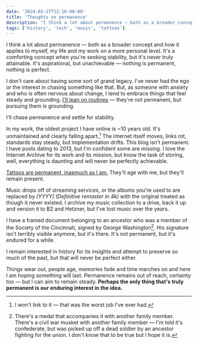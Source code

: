 ```yaml
---
date: '2024-03-27T12:16-08:00'
title: 'Thoughts on permanence'
description: "I think a lot about permanence — both as a broader concept and how it applies to myself, my life and my work on a more personal level. It's a comforting concept when you're seeking stability, but it's never truly attainable. It's aspirational, but unachievable — nothing is permanent, nothing is perfect."
tags: ['history', 'tech', 'music', 'tattoos']
---
```

I think a lot about permanence — both as a broader concept and how it applies to myself, my life and my work on a more personal level. It's a comforting concept when you're seeking stability, but it's never truly attainable. It's aspirational, but unachievable — nothing is permanent, nothing is perfect.<!-- excerpt -->

I don't care about having some sort of grand legacy. I've never had the ego or the interest in chasing something like that. But, as someone with anxiety and who is often nervous about change, I tend to embrace things that feel steady and grounding. [I'll lean on routines](https://coryd.dev/posts/2024/everything-is-a-checklist/) — they're not permanent, but pursuing them is grounding.

I'll chase permanence and settle for stability.

In my work, the oldest project I have online is ~10 years old. It's unmaintained and clearly falling apart.[^1] The internet itself moves, links rot, standards stay steady, but implementation drifts. This blog isn't permanent. I have posts dating to 2013, but I'm confident some are missing. I love the Internet Archive for its work and its mission, but know the task of storing, well, everything is daunting and will never be perfectly achievable.

[Tattoos are permanent, inasmuch as I am.](https://coryd.dev/posts/2024/on-getting-tattooed/) They'll age with me, but they'll remain present.

Music drops off of streaming services, or the albums you're used to are replaced by *[YYYY] (Definitive remaster in 4k)* with the original treated as though it never existed. I archive my music collection to a drive, back it up and version it to B2 and Hetzner, but I've lost music over the years.

I have a framed document belonging to an ancestor who was a member of the Society of the Cincinnati, signed by George Washington[^2]. His signature isn't terribly visible anymore, but it's there. It's not permanent, but it's endured for a while.

I remain interested in history for its insights and attempt to preserve so much of the past, but that will never be perfect either.

Things wear out, people age, memories fade and time marches on and here I am hoping something will last. Permanence remains out of reach, certainty too — but I can aim to remain steady. <strong class="highlight-text">Perhaps the only thing that's truly permanent is our enduring interest in the idea.</strong>

[^1]: I won't link to it — that was the worst job I've ever had.
[^2]: There's a medal that accompanies it with another family member. There's a civil war musket with another family member — I'm told it's confederate, but was picked up off a dead soldier by an ancestor fighting for the union. I don't know that to be true but I hope it is.